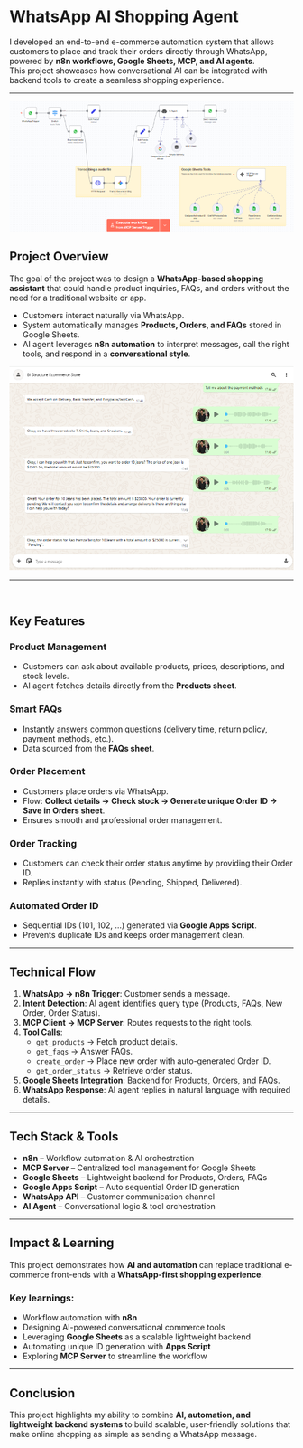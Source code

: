 # WhatsApp AI Shopping Agent

I developed an end-to-end e-commerce automation system that allows customers to place and track their orders directly through WhatsApp, powered by **n8n workflows, Google Sheets, MCP, and AI agents**.  
This project showcases how conversational AI can be integrated with backend tools to create a seamless shopping experience.

---

![N8N Complete Workflow](/whatsapp_ai_shopping_agent/images/MCP%20AI%20Agent.PNG)

## Project Overview
The goal of the project was to design a **WhatsApp-based shopping assistant** that could handle product inquiries, FAQs, and orders without the need for a traditional website or app.  

- Customers interact naturally via WhatsApp.  
- System automatically manages **Products, Orders, and FAQs** stored in Google Sheets.  
- AI agent leverages **n8n automation** to interpret messages, call the right tools, and respond in a **conversational style**.  

![WhatsApp Chatbot](/whatsapp_ai_shopping_agent/images/Whatsapp%20image.PNG)

---

![]()

## Key Features

### Product Management
- Customers can ask about available products, prices, descriptions, and stock levels.  
- AI agent fetches details directly from the **Products sheet**.  

### Smart FAQs
- Instantly answers common questions (delivery time, return policy, payment methods, etc.).  
- Data sourced from the **FAQs sheet**.  

### Order Placement
- Customers place orders via WhatsApp.  
- Flow: **Collect details → Check stock → Generate unique Order ID → Save in Orders sheet**.  
- Ensures smooth and professional order management.  

### Order Tracking
- Customers can check their order status anytime by providing their Order ID.  
- Replies instantly with status (Pending, Shipped, Delivered).  

### Automated Order ID
- Sequential IDs (101, 102, …) generated via **Google Apps Script**.  
- Prevents duplicate IDs and keeps order management clean.  

---

## Technical Flow

1. **WhatsApp → n8n Trigger**: Customer sends a message.  
2. **Intent Detection**: AI agent identifies query type (Products, FAQs, New Order, Order Status).  
3. **MCP Client → MCP Server**: Routes requests to the right tools.  
4. **Tool Calls**:
   - `get_products` → Fetch product details.  
   - `get_faqs` → Answer FAQs.  
   - `create_order` → Place new order with auto-generated Order ID.  
   - `get_order_status` → Retrieve order status.  
5. **Google Sheets Integration**: Backend for Products, Orders, and FAQs.  
6. **WhatsApp Response**: AI agent replies in natural language with required details.  

---

## Tech Stack & Tools
- **n8n** – Workflow automation & AI orchestration  
- **MCP Server** – Centralized tool management for Google Sheets  
- **Google Sheets** – Lightweight backend for Products, Orders, FAQs  
- **Google Apps Script** – Auto sequential Order ID generation  
- **WhatsApp API** – Customer communication channel  
- **AI Agent** – Conversational logic & tool orchestration  

---

## Impact & Learning
This project demonstrates how **AI and automation** can replace traditional e-commerce front-ends with a **WhatsApp-first shopping experience**.  

### Key learnings:  
- Workflow automation with **n8n**  
- Designing AI-powered conversational commerce tools  
- Leveraging **Google Sheets** as a scalable lightweight backend  
- Automating unique ID generation with **Apps Script**  
- Exploring **MCP Server** to streamline the workflow  

---

## Conclusion
This project highlights my ability to combine **AI, automation, and lightweight backend systems** to build scalable, user-friendly solutions that make online shopping as simple as sending a WhatsApp message.  
